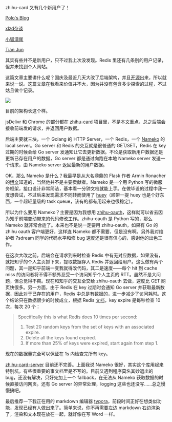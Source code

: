 zhihu-card 又有几个新用户了！

[Polo's Blog](http://blog.polossk.com/)

[xlzd杂谈](http://xlzd.me/)

[小狐濡尾](http://metaphor.space/)

[Tian Jun](http://tianjun.ml/)

其实有些并不是新用户，只不过我上次没发现。Redis 里还有几条别的用户记录，但并未找到个人网站。

这篇文章主要讲什么呢？国庆及最近几天大改了后端架构，并且[开源](https://github.com/laike9m/zhihu-card-server)出来，所以就来说一说。这篇文章在我看来价值并不大，因为并没有包含多少探索的过程，不过姑且做个记录。

![](/media/content/BlogPost/images/zhihu-card-server.png)

目前的架构长这个样。

jsDelivr 和 Chrome 的部分都在 [zhihu-card](https://github.com/laike9m/zhihu-card) 项目里，不是本文重点，总之后端会接收前端发的请求，并返回用户数据。

后端主要就三块，一个 Golang 的 HTTP Server，一个 Redis，一个 [Nameko](https://github.com/onefinestay/nameko) 的 local server。Go server 和 Redis 的交互就是很普通的 GET/SET，Redis 在 key 过期的时候会给 Go server 发通知让它去更新数据。不论是获取新用户数据还是更新已存在用户的数据，Go server 都是通过向跑在本地 Nameko server 发送一个请求，由 Nameko server 返回最新的用户数据。

OK，那么 Nameko 是什么？我最早是从大名鼎鼎的 Flask 作者 Armin Ronacher 的[博文](http://lucumr.pocoo.org/2015/4/8/microservices-with-nameko/)知道的，当然他并不是主要贡献者。Nameko 是一个用 Python 写的微服务框架，接口设计非常简洁，基本看一分钟文档就能上手。在做毕设的过程中我一度想尝试，不过后来发现需求不同转而使用了 [huey](https://github.com/coleifer/huey)（顺带一提 huey 也是个好东西，一个超轻量级的 task queue，该有的都有用起来也很稳定）。

所以为什么要用 Nameko？主要是因为我想用 [zhihu-oauth](https://github.com/7sDream/zhihu-oauth)，这样就可以省去因为知乎前端变动带来的代码修改工作。zhihu-oauth 是 Python 写的，那么 Nameko 就非常合适了。本来也不是说一定要用 zhihu-oauth，如果有 Go 的 zhihu oauth 客户端更好，这样连 Nameko 都不需要，但是没有啊。另外我对维护者 7sdream 同学的代码水平和修 bug 速度还是很有信心的，感谢他的出色工作。

在这次大改之前，后端会在请求到来时检查 Redis 中有无对应数据，如果没有，就把知乎的个人主页抓下来，提取数据存入 Redis 并返回给用户。这么做有两个问题，其一是知乎前端一变我就得改代码，其二是速度——每个 hit 到 cache miss 的访问者将不得不额外忍受一个访问知乎个人主页的 RTT。虽然不是大问题，但总觉得不爽。现在和知乎的交互全交给 zhihu-oauth 去做，速度比 GET 网页快很多。另一方面，由于 Redis 在 key 过期时会通知 Go server 并获取最新数据，因此对于已存在的用户，Redis 中总是有数据的，进一步减少了访问耗时。这个结论只在数据很少的时候成立，根据 Redis [文档](http://redis.io/commands/expire)，key expire 是每秒检查 10 次，每次 20 个：

>  Specifically this is what Redis does 10 times per second:
>
> 1. Test 20 random keys from the set of keys with an associated expire.
> 2. Delete all the keys found expired.
> 3. If more than 25% of keys were expired, start again from step 1.

现在的数据量完全可以保证在 1s 内检查完所有 key。

[zhihu-card-server](https://github.com/laike9m/zhihu-card-server) 目前还不完善。上面我说 Nameko 很好，其实这个库用起来特别坑，有些很重要的事文档里是不写的。目前又遇到程序莫名其妙退出的 bug，还没有解决，只好先加上一个 fallback，在无法从 Nameko 获取数据的时候直接访问网页。还有 Go server 的异常处理，logging 这些也还没写……总之慢慢搞吧。

最后推荐一下我正在用的 markdown 编辑器 [typora](https://www.typora.io/)，前段时间正好在想类似功能，发现已经有人做出来了。简单来说，你不再需要左边 markdown 右边渲染了，渲染和文本现在放在一起，就好像在写 Word 一样。